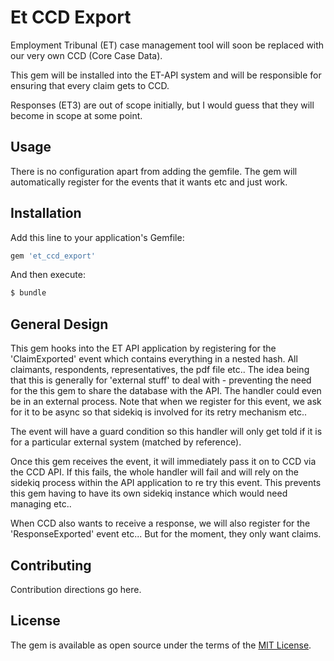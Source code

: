 # Et CCD Export

Employment Tribunal (ET) case management tool will soon be replaced with our very own CCD (Core Case Data).

This gem will be installed into the ET-API system and will be responsible for ensuring that every claim gets to CCD.

Responses (ET3) are out of scope initially, but I would guess that they will become in scope at some point.

## Usage

There is no configuration apart from adding the gemfile.  The gem will automatically register for the events that
it wants etc and just work.

## Installation
Add this line to your application's Gemfile:

```ruby
gem 'et_ccd_export'
```

And then execute:
```bash
$ bundle
```

## General Design

This gem hooks into the ET API application by registering for the 'ClaimExported' event which
contains everything in a nested hash.  All claimants, respondents, representatives, the pdf file etc..
The idea being that this is generally for 'external stuff' to deal with - preventing the need for the
this gem to share the database with the API.  The handler could even be in an external process.
Note that when we register for this event, we ask for it to be async so that sidekiq is involved for its
retry mechanism etc..

The event will have a guard condition so this handler will only get told if it is for a particular external
system (matched by reference).

Once this gem receives the event, it will immediately pass it on to CCD via the CCD API. If this fails, the whole handler
will fail and will rely on the sidekiq process within the API application to re try this event.  This prevents this gem having to
have its own sidekiq instance which would need managing etc..

When CCD also wants to receive a response, we will also register for the 'ResponseExported' event etc...  But for the moment,
they only want claims.

## Contributing
Contribution directions go here.

## License
The gem is available as open source under the terms of the [MIT License](https://opensource.org/licenses/MIT).
